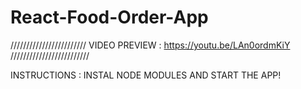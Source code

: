# React-Food-Order-App

////////////////////////
VIDEO PREVIEW : https://youtu.be/LAn0ordmKiY
/////////////////////////

INSTRUCTIONS : INSTAL NODE MODULES AND START THE APP!

